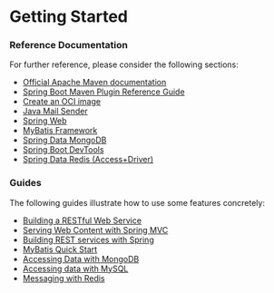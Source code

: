 # Getting Started

### Reference Documentation
For further reference, please consider the following sections:

* [Official Apache Maven documentation](https://maven.apache.org/guides/index.html)
* [Spring Boot Maven Plugin Reference Guide](https://docs.spring.io/spring-boot/docs/2.4.2/maven-plugin/reference/html/)
* [Create an OCI image](https://docs.spring.io/spring-boot/docs/2.4.2/maven-plugin/reference/html/#build-image)
* [Java Mail Sender](https://docs.spring.io/spring-boot/docs/2.4.2/reference/htmlsingle/#boot-features-email)
* [Spring Web](https://docs.spring.io/spring-boot/docs/2.4.2/reference/htmlsingle/#boot-features-developing-web-applications)
* [MyBatis Framework](https://mybatis.org/spring-boot-starter/mybatis-spring-boot-autoconfigure/)
* [Spring Data MongoDB](https://docs.spring.io/spring-boot/docs/2.4.2/reference/htmlsingle/#boot-features-mongodb)
* [Spring Boot DevTools](https://docs.spring.io/spring-boot/docs/2.4.2/reference/htmlsingle/#using-boot-devtools)
* [Spring Data Redis (Access+Driver)](https://docs.spring.io/spring-boot/docs/2.4.2/reference/htmlsingle/#boot-features-redis)

### Guides
The following guides illustrate how to use some features concretely:

* [Building a RESTful Web Service](https://spring.io/guides/gs/rest-service/)
* [Serving Web Content with Spring MVC](https://spring.io/guides/gs/serving-web-content/)
* [Building REST services with Spring](https://spring.io/guides/tutorials/bookmarks/)
* [MyBatis Quick Start](https://github.com/mybatis/spring-boot-starter/wiki/Quick-Start)
* [Accessing Data with MongoDB](https://spring.io/guides/gs/accessing-data-mongodb/)
* [Accessing data with MySQL](https://spring.io/guides/gs/accessing-data-mysql/)
* [Messaging with Redis](https://spring.io/guides/gs/messaging-redis/)

